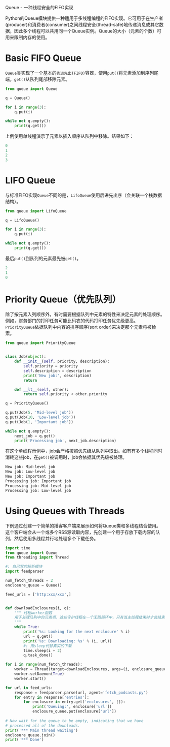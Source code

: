 Queue - 一种线程安全的FIFO实现

Python的Queue模块提供一种适用于多线程编程的FIFO实现。它可用于在生产者(producer)和消费者(consumer)之间线程安全(thread-safe)地传递消息或其它数据，因此多个线程可以共用同一个Queue实例。Queue的大小（元素的个数）可用来限制内存的使用。

Basic FIFO Queue
==

`Queue`类实现了一个基本的`先进先出(FIFO)`容器，使用`put()`将元素添加到序列尾端，`get()`从队列尾部移除元素。

``` Python
from queue import Queue

q = Queue()

for i in range(3):
    q.put(i)

while not q.empty():
    print(q.get())
```

上例使用单线程演示了元素以插入顺序从队列中移除。结果如下：

``` Python
0
1
2
3
```

LIFO Queue
==

与标准FIFO实现`Queue`不同的是，`LifoQueue`使用后进先出序（会关联一个栈数据结构）。

``` Python
from queue import LifoQueue

q = LifoQueue()

for i in range(3):
    q.put(i)

while not q.empty():
    print(q.get())
```

最后`put()`到队列的元素最先被`get()`。

``` Python
2
1
0
```

Priority Queue（优先队列）
==

除了按元素入列顺序外，有时需要根据队列中元素的特性来决定元素的处理顺序。例如，财务部门的打印任务可能比码农的代码打印任务优先级更高。`PriorityQueue`依据队列中内容的排序顺序(sort order)来决定那个元素将被检索。

``` Python
from queue import PriorityQueue


class Job(object):
    def __init__(self, priority, description):
        self.priority = priority
        self.description = description
        print('New job:', description)
        return

    def __lt__(self, other):
        return self.priority < other.priority

q = PriorityQueue()

q.put(Job(5, 'Mid-level job'))
q.put(Job(10, 'Low-level job'))
q.put(Job(1, 'Important job'))

while not q.empty():
    next_job = q.get()
    print('Processing job', next_job.description)
```

在这个单线程示例中，job会严格按照优先级从队列中取出。如有有多个线程同时消耗这些job，在`get()`被调用时，job会依据其优先级被处理。

``` Python
New job: Mid-level job
New job: Low-level job
New job: Important job
Processing job: Important job
Processing job: Mid-level job
Processing job: Low-level job
```

Using Queues with Threads
==

下例通过创建一个简单的播客客户端来展示如何将Queue类和多线程结合使用。这个客户端会从一个或多个RSS源读取内容，先创建一个用于存放下载内容的队列，然后使用多线程并行地处理多个下载任务。

``` Python
import time
from queue import Queue
from threading import Thread

#: 自己写的解析模块
import feedparser

num_fetch_threads = 2
enclosure_queue = Queue()

feed_urls = ['http:xxx/xxx',]


def downloadEnclosures(i, q):
    """ 线程worker函数
    用于处理队列中的元素项，这些守护线程在一个无限循环中，只有当主线程结束时才会结束循环
    """
    while True:
        print('%s: Looking for the next enclosure' % i)
        url = q.get()
        print('%s: Downloading: %s' % (i, url))
        #: 用sleep代替真实的下载
        time.sleep(i + 2)
        q.task_done()

for i in range(num_fetch_threads):
    worker = Thread(target=downloadEnclosures, args=(i, enclosure_queue))
    worker.setDaemon(True)
    worker.start()

for url in feed_urls:
    response = feedparser.parse(url, agent='fetch_podcasts.py')
    for entry in response['entries']:
        for enclosure in entry.get('enclosures', []):
            print('Queuing:', enclosure['url'])
            enclosure_queue.put(enclosure['url'])
        
# Now wait for the queue to be empty, indicating that we have
# processed all of the downloads.
print('*** Main thread waiting')
enclosure_queue.join()
print('*** Done')
```
